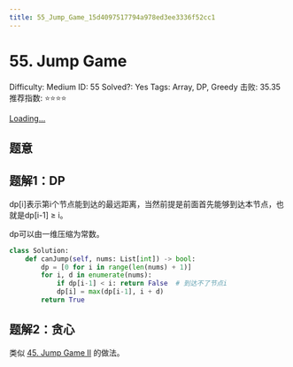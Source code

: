 ```yaml
---
title: 55_Jump_Game_15d4097517794a978ed3ee3336f52cc1
---
```


# 55. Jump Game

Difficulty: Medium
ID: 55
Solved?: Yes
Tags: Array, DP, Greedy
击败: 35.35
推荐指数: ⭐⭐⭐⭐

[Loading...](https://leetcode.com/problems/jump-game/)

## 题意

## 题解1：DP

dp[i]表示第i个节点能到达的最远距离，当然前提是前面首先能够到达本节点，也就是dp[i-1] ≥ i。

dp可以由一维压缩为常数。

```python
class Solution:
    def canJump(self, nums: List[int]) -> bool:
        dp = [0 for i in range(len(nums) + 1)]
        for i, d in enumerate(nums):
            if dp[i-1] < i: return False  # 到达不了节点i
            dp[i] = max(dp[i-1], i + d)
        return True
```

## 题解2：贪心

类似 [45. Jump Game II](45%20Jump%20Game%20II%20ea56684499cd4b3d9b5f9c7be674f6ca.md) 的做法。